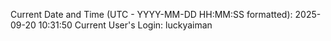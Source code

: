 Current Date and Time (UTC - YYYY-MM-DD HH:MM:SS formatted): 2025-09-20 10:31:50
Current User's Login: luckyaiman
